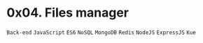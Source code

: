 # 0x04. Files manager
`Back-end` `JavaScript` `ES6` `NoSQL` `MongoDB`
`Redis` `NodeJS` `ExpressJS` `Kue` 
